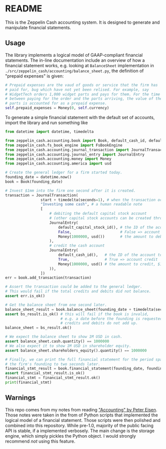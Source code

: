 # README

This is the Zeppelin Cash accounting system. 
It is designed to generate and manipulate financial statements.

## Usage

The library implements a logical model of GAAP-compliant financial statements. 
The in-line documentation include an overview of how a financial statement works,
e.g. looking at `BalanceSheet` implementation in `./src/zeppelin_cash/accounting/balance_sheet.py`,
the definition of "prepaid expenses" is given:

```python
# Prepaid expenses are the vaud of goods or service that the firm has
# paid for, bug which have not yet been relised. For example, say
# WidgetTech orders 1,000 widget parts and pays for them. For the time
# between paying for the order and the parts arriving, the value of the
# parts is accounted for as a prepaid expense.
self.prepaid_expenses = Money(0, self.currency)
```

To generate a simple financial statement with the default set of accounts, import the library
and run something like

```python
from datetime import datetime, timedelta

from zeppelin_cash.accounting.book import Book, default_cash_id, default_capital_stock_id
from zeppelin_cash.fs_book_engine import FsBookEngine
from zeppelin_cash.accounting.journal_transaction import JournalTransaction
from zeppelin_cash.accounting.journal_entry import JournalEntry
from zeppelin_cash.accounting.money import Money
from zeppelin_cash.accounting.america import usd

# Create the general ledger for a firm started today.
founding_date = datetime.now()
book = Book(founding_date)

# Invest $1mm into the firm one second after it is created.
transaction = JournalTransaction(
                start + timedelta(seconds=1), # when the transaction occurred
                "Investing some cash", # a human readable note
                [
                    # debiting the default capital stock account
                    # (other capital stock accounts can be created through the BalanceSheet API)
                    JournalEntry( 
                        default_capital_stock_id(), # the ID of the account to debit 
                        False,                      # False => account debit
                        Money(1000000, usd())       # the amount to debit, $1mm
                    ),
                    # credit the cash account
                    JournalEntry(
                        default_cash_id(),   # the ID of the account to credit
                        True,                # True => account credit
                        Money(1000000, usd() # the amount to credit, $1mm
                    )),
                ]) 
err = book.add_transaction(transaction)

# Assert the transaction could be added to the general ledger.
# This would fail if the total credits and debits did not balance.
assert err.is_ok()

# Get the balance sheet from one second later.
balance_sheet_result = book.balance_sheet(founding_date + timedelta(seconds=2))
assert bs_result.is_ok() # this will fail if the book is invalid,
                         # e.g. a date before the founding is requested, or the
                         # credits and debits do not add up. 
balance_sheet = bs_result.ok()

# We expect the balance sheet to show 1M USD in cash.
assert balance_sheet.cash.quantity() == 1000000
# We also expect it to show 1M USD in shareholder equity.
assert balance_sheet.shareholders_equity().quantity() == 1000000

# Finally, we can print the full financial statement for the period spanning
# the firm's founding to two seconds later.
financial_stmt_result = book.financial_statement(founding_date, founding_date + timedelta(seconds=2))
assert financial_stmt_result.is_ok()
financial_stmt = financial_stmt_result.ok()
print(financial_stmt)
```

## Warnings

This repo comes from my notes from reading ["Accounting" by Peter Eisen](https://www.amazon.com/Accounting-Barrons-Business-Review-Peter/dp/143800138X).
Those notes were taken in the from of Python scripts that implemented the logical model of a financial statement.
Those scripts were then polished and combined into this repository.
While pre-1.0, majority of the public facing API is stable, if a implemented verbosely.
The main change is the storage engine, which simply pickles the Python object.
I would strongly recommend *not* using this feature.